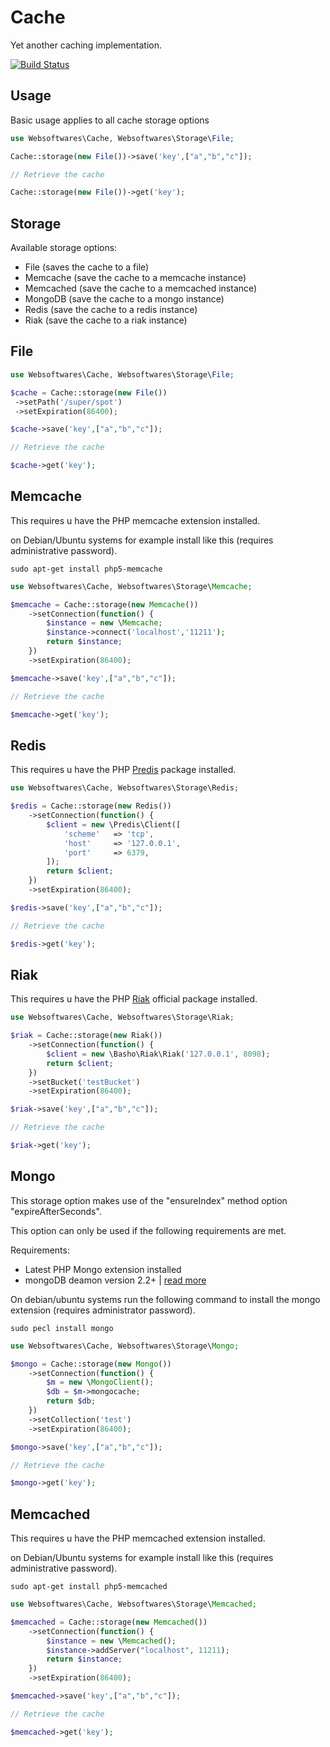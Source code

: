 # Cache

Yet another caching implementation.

[![Build Status](https://api.travis-ci.org/websoftwares/Cache.png)](https://travis-ci.org/websoftwares/Cache)

## Usage

Basic usage applies to all cache storage options

```php
use Websoftwares\Cache, Websoftwares\Storage\File;

Cache::storage(new File())->save('key',["a","b","c"]);

// Retrieve the cache

Cache::storage(new File())->get('key');

```
## Storage

Available storage options:

*   File (saves the cache to a file)
*   Memcache (save the cache to a memcache instance)
*   Memcached (save the cache to a memcached instance)
*   MongoDB (save the cache to a mongo instance)
*   Redis (save the cache to a redis instance)
*   Riak (save the cache to a riak instance)

## File

```php
use Websoftwares\Cache, Websoftwares\Storage\File;

$cache = Cache::storage(new File())
 ->setPath('/super/spot')
 ->setExpiration(86400);

$cache->save('key',["a","b","c"]);

// Retrieve the cache

$cache->get('key');

```

## Memcache

This requires u have the PHP memcache extension installed.

on Debian/Ubuntu systems for example install like this (requires administrative password).

```
sudo apt-get install php5-memcache

```

```php
use Websoftwares\Cache, Websoftwares\Storage\Memcache;

$memcache = Cache::storage(new Memcache())
    ->setConnection(function() {
        $instance = new \Memcache;
        $instance->connect('localhost','11211');
        return $instance;
    })
    ->setExpiration(86400);

$memcache->save('key',["a","b","c"]);

// Retrieve the cache

$memcache->get('key');

```

## Redis

This requires u have the PHP [Predis](https://github.com/nrk/predis "Predis") package installed.

```php
use Websoftwares\Cache, Websoftwares\Storage\Redis;

$redis = Cache::storage(new Redis())
    ->setConnection(function() {
        $client = new \Predis\Client([
            'scheme'   => 'tcp',
            'host'     => '127.0.0.1',
            'port'     => 6379,
        ]);
        return $client;
    })
    ->setExpiration(86400);

$redis->save('key',["a","b","c"]);

// Retrieve the cache

$redis->get('key');

```

## Riak

This requires u have the PHP [Riak](https://github.com/basho/riak-php-client "Riak") official package installed.

```php
use Websoftwares\Cache, Websoftwares\Storage\Riak;

$riak = Cache::storage(new Riak())
    ->setConnection(function() {
        $client = new \Basho\Riak\Riak('127.0.0.1', 8098);
        return $client;
    })
    ->setBucket('testBucket')
    ->setExpiration(86400);

$riak->save('key',["a","b","c"]);

// Retrieve the cache

$riak->get('key');

```

## Mongo
This storage option makes use of the "ensureIndex" method option "expireAfterSeconds".

This option can only be used if the following requirements are met.

Requirements:
*   Latest PHP Mongo extension installed
*   mongoDB deamon version 2.2+ | [read more](http://docs.mongodb.org/manual/tutorial/expire-data/ "More information")

On debian/ubuntu systems run the following command to install the mongo extension (requires administrator password).

```
sudo pecl install mongo
```

```php
use Websoftwares\Cache, Websoftwares\Storage\Mongo;

$mongo = Cache::storage(new Mongo())
    ->setConnection(function() {
        $m = new \MongoClient();
        $db = $m->mongocache;
        return $db;
    })
    ->setCollection('test')
    ->setExpiration(86400);

$mongo->save('key',["a","b","c"]);

// Retrieve the cache

$mongo->get('key');

```
## Memcached

This requires u have the PHP memcached extension installed.

on Debian/Ubuntu systems for example install like this (requires administrative password).

```
sudo apt-get install php5-memcached

```

```php
use Websoftwares\Cache, Websoftwares\Storage\Memcached;

$memcached = Cache::storage(new Memcached())
    ->setConnection(function() {
        $instance = new \Memcached();
        $instance->addServer("localhost", 11211);
        return $instance;
    })
    ->setExpiration(86400);

$memcached->save('key',["a","b","c"]);

// Retrieve the cache

$memcached->get('key');

```